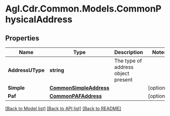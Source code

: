 # Agl.Cdr.Common.Models.CommonPhysicalAddress

## Properties

Name | Type | Description | Notes
------------ | ------------- | ------------- | -------------
**AddressUType** | **string** | The type of address object present | 
**Simple** | [**CommonSimpleAddress**](CommonSimpleAddress.md) |  | [optional] 
**Paf** | [**CommonPAFAddress**](CommonPAFAddress.md) |  | [optional] 

[[Back to Model list]](../README.md#documentation-for-models) [[Back to API list]](../README.md#documentation-for-api-endpoints) [[Back to README]](../README.md)

